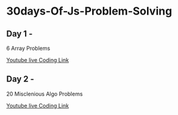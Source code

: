 # 30days-Of-Js-Problem-Solving

## Day 1 - 
6 Array Problems

[Youtube live Coding Link](https://www.youtube.com/watch?v=R3NOxN_1y1A)

## Day 2 - 
20 Misclenious Algo Problems

[Youtube live Coding Link](https://youtu.be/xpUMAFeWNGg)


